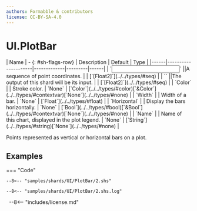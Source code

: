 ```yaml
---
authors: Formabble & contributors
license: CC-BY-SA-4.0
---
```



# UI.PlotBar

<div class="sh-parameters" markdown="1">
| Name | - {: #sh-flags-row} | Description | Default | Type |
|------|---------------------|-------------|---------|------|
| `<input>` ||A sequence of point coordinates. | | [`[Float2]`](../../types/#seq) |
| `<output>` ||The output of this shard will be its input. | | [`[Float2]`](../../types/#seq) |
| `Color` |  | Stroke color. | `None` | [`Color`](../../types/#color)[`&Color`](../../types/#contextvar)[`None`](../../types/#none) |
| `Width` |  | Width of a bar. | `None` | [`Float`](../../types/#float) |
| `Horizontal` |  | Display the bars horizontally. | `None` | [`Bool`](../../types/#bool)[`&Bool`](../../types/#contextvar)[`None`](../../types/#none) |
| `Name` |  | Name of this chart, displayed in the plot legend. | `None` | [`String`](../../types/#string)[`None`](../../types/#none) |

</div>

Points represented as vertical or horizontal bars on a plot.

## Examples

=== "Code"

  ```x86asm linenums="1"
  --8<-- "samples/shards/UI/PlotBar/2.shs"
  ```

  ```
  --8<-- "samples/shards/UI/PlotBar/2.shs.log"
  ```
&nbsp;
--8<-- "includes/license.md"

